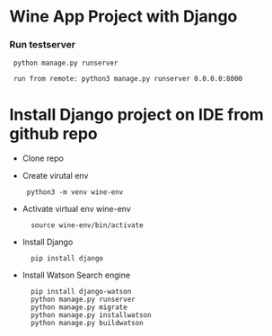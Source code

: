 # Wine App Project with Django

### Run testserver

     python manage.py runserver

     run from remote: python3 manage.py runserver 0.0.0.0:8000
    
# Install Django project on IDE from github repo

- Clone repo

- Create virutal env
    
       python3 -m venv wine-env
       
- Activate virtual env wine-env

        source wine-env/bin/activate
        
- Install Django

        pip install django
        
        
       
- Install Watson Search engine

        pip install django-watson
        python manage.py runserver
        python manage.py migrate
        python manage.py installwatson
        python manage.py buildwatson
